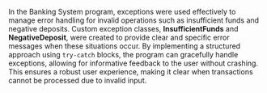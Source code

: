 In the Banking System program, exceptions were used effectively to manage error handling for invalid operations such as insufficient funds and negative deposits. Custom exception classes, **InsufficientFunds** and **NegativeDeposit**, were created to provide clear and specific error messages when these situations occur. By implementing a structured approach using `try-catch` blocks, the program can gracefully handle exceptions, allowing for informative feedback to the user without crashing. This ensures a robust user experience, making it clear when transactions cannot be processed due to invalid input.